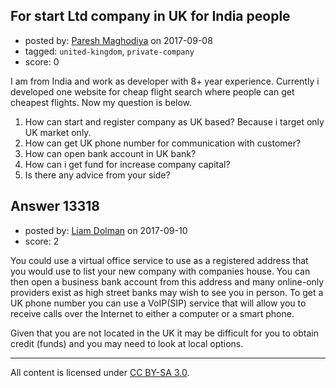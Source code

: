 ## For start Ltd company in UK for India people

- posted by: [Paresh Maghodiya](https://stackexchange.com/users/3204385/paresh-maghodiya) on 2017-09-08
- tagged: `united-kingdom`, `private-company`
- score: 0

I am from India and work as developer with 8+ year experience. Currently i developed one website for cheap flight search where people can get cheapest flights. Now my question is below.

1. How can start and register company as UK based? Because i target only UK market only.
2. How can get UK phone number for communication with customer?
3. How can open bank account in UK bank?
4. How can i get fund for increase company capital?
5. Is there any advice from your side?


## Answer 13318

- posted by: [Liam Dolman](https://stackexchange.com/users/3031415/liam-dolman) on 2017-09-10
- score: 2

You could use a virtual office service to use as a registered address that you would use to list your new company with companies house. You can then open a business bank account from this address and many online-only providers exist as high street banks may wish to see you in person. To get a UK phone number you can use a VoIP(SIP) service that will allow you to receive calls over the Internet to either a computer or a smart phone.  

Given that you are not located in the UK it may be difficult for you to obtain credit (funds) and you may need to look at local options. 




---

All content is licensed under [CC BY-SA 3.0](https://creativecommons.org/licenses/by-sa/3.0/).
